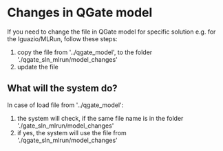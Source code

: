 # Changes in QGate model

If you need to change the file in QGate model for specific
solution e.g. for the Iguazio/MLRun, follow these steps:

 1. copy the file from '../qgate_model', to the folder
    './qgate_sln_mlrun/model_changes'
 2. update the file

## What will the system do?
In case of load file from '../qgate_model':
 
1. the system will check, if the same file name is in the folder
    './gate_sln_mlrun/model_changes'
2. if yes, the system will use the file from './qgate_sln_mlrun/model_changes'

